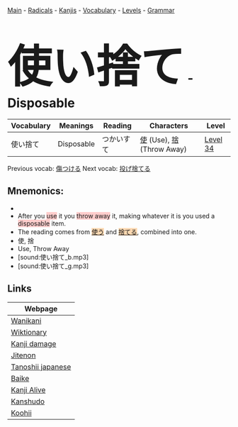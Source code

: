<style> bigfont {font-size: 100px}</style>
[Main](../README.md) -
[Radicals](../radicals.md) -
[Kanjis](../kanjis.md) -
[Vocabulary](../vocabulary.md) -
[Levels](../levels.md) -
[Grammar](../grammar.md)
# <bigfont> 使い捨て</bigfont> - Disposable 

| Vocabulary | Meanings | Reading | Characters | Level |
| --- | --- | --- | --- | --- |
| 使い捨て | Disposable | つかいすて |  [使](../kanjis/使.md) (Use), [捨](../kanjis/捨.md) (Throw Away) | [Level 34](../levels/wk_level34.md) |

Previous vocab: [傷つける](傷つける.md) Next vocab: [投げ捨てる](投げ捨てる.md) 

## Mnemonics:

* 
* After you <span style="background-color:#ffcccb"> use</span> it you <span style="background-color:#ffcccb"> throw away</span> it, making whatever it is you used a <span style="background-color:#ffcccb"> disposable</span> item.
* The reading comes from <span style="background-color:#fed8b1"> [使う](https://jisho.org/search/使う)</span> and <span style="background-color:#fed8b1"> [捨てる](https://jisho.org/search/捨てる)</span>, combined into one.
* 使, 捨
* Use, Throw Away
* [sound:使い捨て_b.mp3]
* [sound:使い捨て_g.mp3]


## Links 

| Webpage |
| --- |
| [Wanikani          ](https://www.wanikani.com/kanji/使い捨て) |
| [Wiktionary        ](https://en.wiktionary.org/wiki/使い捨て) |
| [Kanji damage      ](http://www.kanjidamage.com/kanji/search?utf8=✓&q=使い捨て) |
| [Jitenon           ](https://jitenon.com/kanji/使い捨て) |
| [Tanoshii japanese ](https://www.tanoshiijapanese.com/dictionary/kanji.cfm?k=使い捨て) |
| [Baike             ](https://baike.baidu.com/item/使い捨て) |
| [Kanji Alive       ](https://app.kanjialive.com/使い捨て) |
| [Kanshudo          ](https://www.kanshudo.com/searchmn?q=使い捨て) |
| [Koohii            ](https://kanji.koohii.com/study/kanji/使い捨て) |
